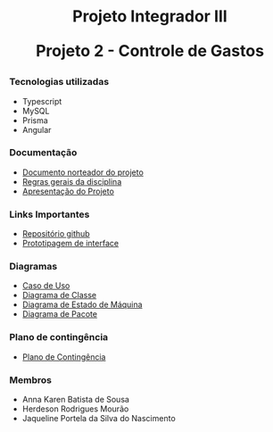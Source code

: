 <div align="center">
    <h1>
        Projeto Integrador III
        <p> Projeto 2 - Controle de Gastos </p>
    </h1>
</div>

### Tecnologias utilizadas

* Typescript
* MySQL
* Prisma
* Angular

### Documentação 

* [Documento norteador do projeto](https://github.com/HerdesonMourao/projeto-integrador-2/blob/master/Docs/descricao_projeto.pdf)
* [Regras gerais da disciplina](https://github.com/HerdesonMourao/projeto-integrador-2/blob/master/Docs/regras_gerais.pdf)
* [Apresentação do Projeto](https://youtu.be/ZeQIeOWl_w4)

### Links Importantes

* [Repositório github](https://github.com/HerdesonMourao/projeto-integrador-3)
* [Prototipagem de interface](https://www.figma.com/file/CKomgyF4j9ScwqujCnZG4a/Projeto-integrador-3?node-id=0%3A1)

### Diagramas

* [Caso de Uso](https://github.com/HerdesonMourao/projeto-integrador-2/blob/master/Docs/Diagramas/CasoDeUsoVersao01.png)
* [Diagrama de Classe](https://github.com/HerdesonMourao/projeto-integrador-2/blob/master/Docs/Diagramas/DiagramaDeClasseVersao02.png)
* [Diagrama de Estado de Máquina](https://github.com/HerdesonMourao/projeto-integrador-2/blob/master/Docs/Diagramas/DiagramaDeEstadoDeMaquina.png)
* [Diagrama de Pacote](https://github.com/HerdesonMourao/projeto-integrador-2/blob/master/Docs/Diagramas/DiagramaDePacote.png)

### Plano de contingência

* [Plano de Contingência](https://github.com/HerdesonMourao/projeto-integrador-2/blob/master/Docs/Plano_de_contingencia.pdf)

### Membros

* Anna Karen Batista de Sousa
* Herdeson Rodrigues Mourão
* Jaqueline Portela da Silva do Nascimento
